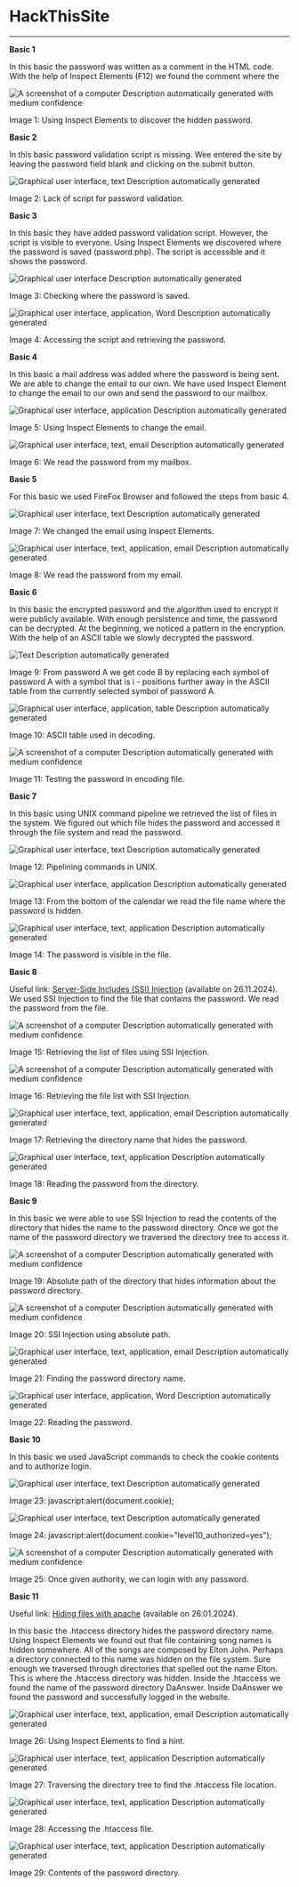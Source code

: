 # HackThisSite

---

**Basic 1**

In this basic the password was written as a comment in the HTML code. With the help of Inspect Elements (F12) we found the comment where the

![A screenshot of a computer Description automatically generated with medium confidence](./images/image1.png)

Image 1: Using Inspect Elements to discover the hidden password.

**Basic 2**

In this basic password validation script is missing. Wee entered the site by leaving the password field blank and clicking on the submit button.

![Graphical user interface, text Description automatically generated](./images/image2.png)

Image 2: Lack of script for password validation.

**Basic 3**

In this basic they have added password validation script. However, the script is visible to everyone. Using Inspect Elements we discovered where the password is saved (password.php). The script is accessible and it shows the password.

![Graphical user interface Description automatically generated](./images/image3.png)

Image 3: Checking where the password is saved.

![Graphical user interface, application, Word Description automatically generated](./images/image4.png)

Image 4: Accessing the script and retrieving the password.

**Basic 4**

In this basic a mail address was added where the password is being sent. We are able to change the email to our own. We have used Inspect Element to change the email to our own and send the password to our mailbox.

![Graphical user interface, application Description automatically generated](./images/image5.png)

Image 5: Using Inspect Elements to change the email.

![Graphical user interface, text, email Description automatically generated](./images/image6.png)

Image 6: We read the password from my mailbox.

**Basic 5**

For this basic we used FireFox Browser and followed the steps from basic 4.

![Graphical user interface, text Description automatically generated](./images/image7.png)

Image 7: We changed the email using Inspect Elements.

![Graphical user interface, text, application, email Description automatically generated](./images/image8.png)

Image 8: We read the password from my email.

**Basic 6**

In this basic the encrypted password and the algorithm used to encrypt it were publicly available. With enough persistence and time, the password can be decrypted. At the beginning, we noticed a pattern in the encryption. With the help of an ASCII table we slowly decrypted the password.

![Text Description automatically generated](./images/image9.png)

Image 9: From password A we get code B by replacing each symbol of password A with a symbol that is i - positions further away in the ASCII table from the currently selected symbol of password A.

![Graphical user interface, application, table Description automatically generated](./images/image10.png)

Image 10: ASCII table used in decoding.

![A screenshot of a computer Description automatically generated with medium confidence](./images/image11.png)

Image 11: Testing the password in encoding file.

**Basic 7**

In this basic using UNIX command pipeline we retrieved the list of files in the system. We figured out which file hides the password and accessed it through the file system and read the password.

![Graphical user interface, text Description automatically generated](./images/image12.png)

Image 12: Pipelining commands in UNIX.

![Graphical user interface, application Description automatically generated](./images/image13.png)

Image 13: From the bottom of the calendar we read the file name where the password is hidden.

![Graphical user interface, text, application Description automatically generated](./images/image14.png)

Image 14: The password is visible in the file.

**Basic 8**

Useful link: [Server-Side Includes (SSI) Injection](https://owasp.org/www-community/attacks/Server-Side_Includes_(SSI)_Injection) (available on 26.11.2024). We used SSI Injection to find the file that contains the password. We read the password from the file.

![A screenshot of a computer Description automatically generated with medium confidence](./images/image15.png)

Image 15: Retrieving the list of files using SSI Injection.

![A screenshot of a computer Description automatically generated with medium confidence](./images/image16.png)

Image 16: Retrieving the file list with SSI Injection.

![Graphical user interface, text, application, email Description automatically generated](./images/image17.png)

Image 17: Retrieving the directory name that hides the password.

![Graphical user interface, text, application Description automatically generated](./images/image18.png)

Image 18: Reading the password from the directory.

**Basic 9**

In this basic we were able to use SSI Injection to read the contents of the directory that hides the name to the password directory. Once we got the name of the password directory we traversed the directory tree to access it.

![A screenshot of a computer Description automatically generated with medium confidence](./images/image19.png)

Image 19: Absolute path of the directory that hides information about the password directory.

![A screenshot of a computer Description automatically generated with medium confidence](./images/image20.png)

Image 20: SSI Injection using absolute path.

![Graphical user interface, text, application, email Description automatically generated](./images/image21.png)

Image 21: Finding the password directory name.

![Graphical user interface, application, Word Description automatically generated](./images/image22.png)

Image 22: Reading the password.

**Basic 10**

In this basic we used JavaScript commands to check the cookie contents and to authorize login.

![Graphical user interface, text Description automatically generated](./images/image23.png)

Image 23: javascript:alert(document.cookie);

![Graphical user interface, text Description automatically generated](./images/image24.png)

Image 24: javascript:alert(document.cookie="level10_authorized=yes");

![A screenshot of a computer Description automatically generated with medium confidence](./images/image25.png)

Image 25: Once given authority, we can login with any password.

**Basic 11**

Useful link: [Hiding files with apache](https://stackoverflow.com/questions/11776369/hiding-files-with-apache) (available on 26.01.2024).

In this basic the .htaccess directory hides the password directory name. Using Inspect Elements we found out that file containing song names is hidden somewhere. All of the songs are composed by Elton John. Perhaps a directory connected to this name was hidden on the file system. Sure enough we traversed through directories that spelled out the name Elton. This is where the .htaccess directory was hidden. Inside the .htaccess we found the name of the password directory DaAnswer. Inside DaAnswer we found the password and successfully logged in the website.

![Graphical user interface, text, application, email Description automatically generated](./images/image26.png)

Image 26: Using Inspect Elements to find a hint.

![Graphical user interface, text, application Description automatically generated](./images/image27.png)

Image 27: Traversing the directory tree to find the .htaccess file location.

![Graphical user interface, text, application Description automatically generated](./images/image28.png)

Image 28: Accessing the .htaccess file.

![Graphical user interface, text, application Description automatically generated](./images/image29.png)

Image 29: Contents of the password directory.
